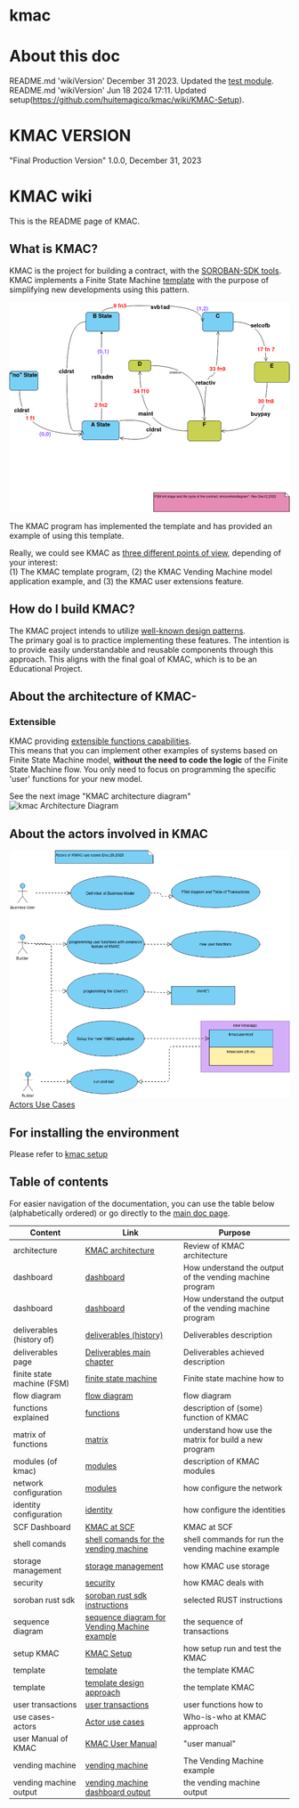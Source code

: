 # kmac
# About this doc 
README.md 'wikiVersion' December 31 2023. Updated the [test module](https://github.com/huitemagico/kmac/wiki/test-module). <br />
README.md 'wikiVersion' Jun 18 2024 17:11. Updated setup(https://github.com/huitemagico/kmac/wiki/KMAC-Setup). <br />
# KMAC VERSION
"Final Production Version" 1.0.0, December 31, 2023
# KMAC wiki
This is the README page of KMAC.<br>
 

## What is KMAC?
KMAC is the project for building a contract, with the [SOROBAN-SDK tools](https://soroban.stellar.org/).<br>
KMAC implements a Finite State Machine [template](https://github.com/huitemagico/kmac/wiki/Design-Patterns#design-the-template-approach) with the purpose of simplifying new developments using this pattern.<br>

![Vending Machine Example](https://github.com/huitemagico/kmac/blob/main/pictures/kmcorefsmdiagram10.vpd.png)

The KMAC program has implemented the template and has provided an example of using this template. 

Really, we could see KMAC as [three different points of view](https://github.com/huitemagico/kmac/wiki/KMAC-User-Manual#what-is-kmac-the-three-views-of-kmac-), depending of your interest:<br>
(1) The KMAC template program, (2) the KMAC Vending Machine model application example, and (3) the KMAC user extensions feature.

## How do I build KMAC?
The KMAC project intends to utilize [well-known design patterns](https://github.com/huitemagico/kmac/wiki/Design-Patterns).<br>
The primary goal is to practice implementing these features. The intention is to provide easily understandable and reusable components through this approach. This aligns with the final goal of KMAC, which is to be an Educational Project.

## About the architecture of KMAC-
### Extensible
KMAC providing [extensible functions capabilities](https://github.com/huitemagico/kmac/wiki/KMAC%E2%80%90extending-feature:-How-add-user-functions).<br>
This means that you can implement other examples of systems based on Finite State Machine model,  **without the need to code the logic** of the Finite State Machine flow. You only need to focus on programming the specific 'user' functions for your new model.

See the next image "KMAC architecture diagram"
![kmac Architecture Diagram](https://github.com/huitemagico/kmac/blob/main/pictures/kmac03.vpd.png)

## About the actors involved in KMAC
![Actor use cases](https://github.com/huitemagico/kmac/blob/main/pictures/actorsusecases.vpd.png)
[Actors Use Cases](https://github.com/huitemagico/kmac/wiki/KMAC-actors-use-cases)

## For installing the environment 
Please refer to [kmac setup](https://github.com/huitemagico/kmac/wiki/KMAC-Setup)

## Table of contents 
For easier navigation of the documentation, you can use the table below (alphabetically ordered) or go directly to the [main doc page](https://github.com/huitemagico/kmac/wiki).

| Content| Link |Purpose|
| --- | --- |---|
| architecture| [KMAC architecture](https://github.com/huitemagico/kmac/wiki/KMAC%E2%80%90technical-description#the-kmac-architecture-diagram) |Review of KMAC architecture|
|dashboard| [dashboard](https://github.com/huitemagico/kmac/wiki/Design-Patterns#coding-the-kmac-dashboard-utility-for-inspecting-results) |How understand the output of the vending machine program|
|dashboard| [dashboard](https://github.com/huitemagico/kmac/wiki/KMAC-User-Manual#the-vending-machine-example-version-december-19-2023-output-example-and-explanation) |How understand the output of the vending machine program|
|deliverables (history of)| [deliverables (history)](https://github.com/huitemagico/kmac/wiki/Deliverables-proposal) |Deliverables description|
|deliverables page| [Deliverables main chapter ](https://github.com/huitemagico/kmac/wiki#deliverables) |Deliverables achieved description|
|finite state machine (FSM)| [finite state machine](https://github.com/huitemagico/kmac/wiki/KMAC%E2%80%90extending-feature:-How-add-user-functions#the-complete-fsm-diagram-of-the-vending-machine) |Finite state machine how to|
|flow diagram| [flow diagram](https://github.com/huitemagico/kmac/wiki/KMAC%E2%80%90technical-description#the-flow-diagram-of-kmac) |flow diagram|
|functions explained| [functions](https://github.com/huitemagico/kmac/wiki/KMAC%E2%80%90technical-description#some-functions-explained) |description of (some) function of KMAC|
|matrix of functions| [matrix](https://github.com/huitemagico/kmac/wiki/KMAC%E2%80%90extending-feature:-How-add-user-functions#m-a-t-r-i-x-n-u-m) |understand how use the matrix for build a new program |
|modules (of kmac)| [modules](https://github.com/huitemagico/kmac/wiki/KMAC%E2%80%90technical-description#modules) |description of KMAC modules|
|network configuration| [modules](https://github.com/huitemagico/kmac/wiki/Configuring-network-and-identity#how-to-configure-network-and-identity) |how configure the network|
|identity configuration| [identity](https://github.com/huitemagico/kmac/wiki/Configuring-network-and-identity#how-to-configure-network-and-identity) |how configure the identities|
|SCF Dashboard | [KMAC at SCF](https://dashboard.communityfund.stellar.org/scfawards/scf-20/panelreview/suggestion/103) |KMAC at SCF|
|shell comands| [shell comands for the vending machine](https://github.com/huitemagico/kmac/wiki/KMAC-User-Manual#the-vending-machine-example-the-sequence-of-command-shell-transactions-takeaways) |shell commands for run the vending machine example|
|storage management| [storage management](https://github.com/huitemagico/kmac/wiki/KMAC%E2%80%90technical-description#storage-management-use-cases) |how KMAC use storage|
|security| [security](https://github.com/huitemagico/kmac/wiki/KMAC%E2%80%90technical-description#notes-about-security-and-require_auth) |how KMAC deals with|
|soroban rust sdk| [soroban rust sdk instructions](https://github.com/huitemagico/kmac/wiki/KMAC%E2%80%90technical-description#soroban-sdk-rust-instructions) |selected RUST instructions |
|sequence diagram | [sequence diagram for Vending Machine example](https://github.com/huitemagico/kmac/wiki/KMAC-User-Manual#vending-machine-example-sequence-diagram) |the sequence of transactions|
| setup KMAC | [KMAC Setup](https://github.com/huitemagico/kmac/wiki/KMAC-Setup) |how setup run and test the KMAC|
|template| [template](https://github.com/huitemagico/kmac/wiki/KMAC-User-Manual#c-how-to-extend-the-template) |the template KMAC|
|template| [template design approach](https://github.com/huitemagico/kmac/wiki/Design-Patterns#design-the-template-approach) |the template KMAC|
|user transactions| [user transactions](https://github.com/huitemagico/kmac/wiki/KMAC%E2%80%90technical-description#the-function11-function12-at-kmacusermodrs) |user functions how to|
|use cases-actors|[Actor use cases](https://github.com/huitemagico/kmac/wiki/KMAC-actors-use-cases)|Who-is-who at KMAC approach|
|user Manual of KMAC| [KMAC User Manual](https://github.com/huitemagico/kmac/wiki/KMAC-User-Manual) |"user manual"|
|vending machine| [vending machine](https://github.com/huitemagico/kmac/wiki/KMAC-User-Manual#b-the-example-of-the-vending-machine) |The Vending Machine example|
|vending machine output| [vending machine dashboard output](https://github.com/huitemagico/kmac/wiki/KMAC-User-Manual#the-vending-machine-example-version-december-19-2023-output-example-and-explanation) |the vending machine output|

